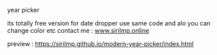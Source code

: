 year picker

its totally free version for date dropper use same code and alo you can change color etc
contact me : www.sirilmp.online

preview : https://sirilmp.github.io/modern-year-picker/index.html
